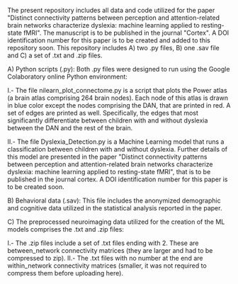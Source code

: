 The present repository includes all data and code utilized for the paper "Distinct connectivity patterns between perception and attention-related brain networks characterize dyslexia: machine learning applied to resting-state fMRI". The manuscript is to be published in the journal "Cortex". A DOI identification number for this paper is to be created and added 
to this repository soon.
This repository includes A) two .py files, B) one .sav file and C) a set of .txt and .zip files.

A) Python scripts (.py): Both .py files were designed to run using the Google Colaboratory online Python environment:

  I.- The file nilearn_plot_connectome.py is a script that plots the Power atlas (a brain atlas comprising 264 brain nodes). 
  Each node of this atlas is drawn in blue color except the nodes comprising the DAN, that are printed in red. A set of edges are printed as well. Specifically,
  the edges that most significantly differentiate between children with and without dyslexia between the DAN and the rest of the brain.
 
  II.- The file Dyslexia_Detection.py is a Machine Learning model that runs a classification between children with and without dyslexia. Further details of this model are 
  presented in the paper "Distinct connectivity patterns between perception and attention-related brain networks characterize dyslexia: machine learning applied to resting-state fMRI",
  that is to be published in the journal cortex. A DOI identification number for this paper is to be created soon.

B) Behavioral data (.sav): This file includes the anonymized demographic and cognitive data utilized in the statistical analysis reported in the paper.

C) The preprocessed neuroimaging data utilized for the creation of the ML models comprises the .txt and .zip files:

   I.- The .zip files include a set of .txt files ending with 2. These are between_network connectivity matrices (they are larger and had to be compressed to zip).
   II.- The .txt files with no number at the end are within_network connectivity matrices (smaller, it was not required to compress them before uploading here).
